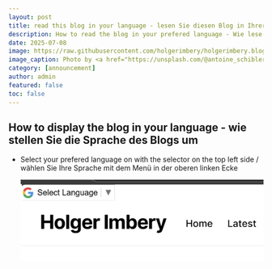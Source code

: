 ```yaml
---
layout: post
title: read this blog in your language - lesen Sie diesen Blog in Ihrer Sprache
description: How to read the blog in your prefered language - Wie lese ich diesen Blog in meiner Sprache 
date: 2025-07-08
image: https://raw.githubusercontent.com/holgerimbery/holgerimbery.blog/main/holgerimbery/images/2025/07/antoine-schibler-KF3Ty-K6NVA-unsplash.jpg
image_caption: Photo by <a href="https://unsplash.com/@antoine_schibler?utm_content=creditCopyText&utm_medium=referral&utm_source=unsplash">Antoine Schibler</a> on <a href="https://unsplash.com/photos/a-bunch-of-flags-that-are-flying-in-the-air-KF3Ty-K6NVA?utm_content=creditCopyText&utm_medium=referral&utm_source=unsplash">Unsplash</a>      
category: [announcement]
author: admin
featured: false
toc: false
---
```


## How to display the blog in your language - wie stellen Sie die Sprache des Blogs um

* Select your prefered language on with the selector on the top left side / wählen Sie Ihre Sprache mit dem Menü in der oberen linken Ecke

  ![](https://raw.githubusercontent.com/holgerimbery/holgerimbery.blog/main/holgerimbery/images/2025/07/upgit_20250708_1751957089.png)

